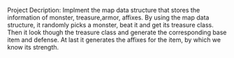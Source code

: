 Project Decription: 
Implment the map data structure that stores the information of monster, treasure,armor, affixes. By using the map data structure, it randomly picks a monster, beat it and get its treasure class. Then it look though the treasure class and generate the corresponding base item and defense. At last it generates the affixes for the item, by which we know its strength.
